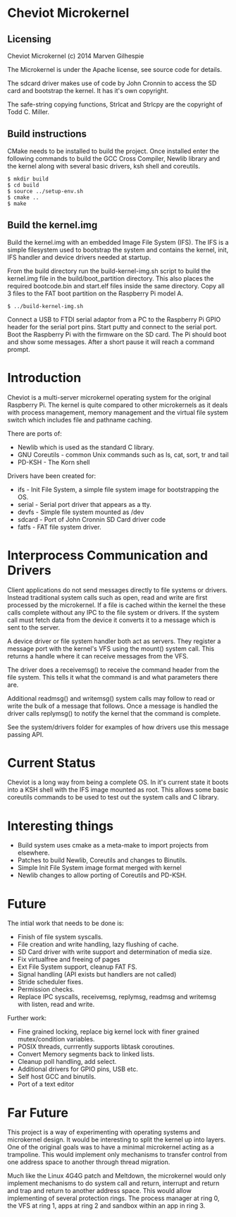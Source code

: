 
# Cheviot Microkernel

## Licensing

Cheviot Microkernel (c) 2014 Marven Gilhespie

The Microkernel is under the Apache license, see source code for details.

The sdcard driver makes use of code by John Cronnin to access the SD card
and bootstrap the kernel.  It has it's own copyright.

The safe-string copying functions, Strlcat and Strlcpy are the
copyright of Todd C. Miller.


## Build instructions

CMake needs to be installed to build the project. Once installed enter the following
commands to build the GCC Cross Compiler, Newlib library and the kernel along with
several basic drivers, ksh shell and coreutils.

    $ mkdir build
    $ cd build
    $ source ../setup-env.sh
    $ cmake ..
    $ make


## Build the kernel.img 

Build the kernel.img with an embedded Image File System (IFS). The IFS is a simple
filesystem used to bootstrap the system and contains the kernel, init, IFS handler
and device drivers needed at startup.

From the build directory run the build-kernel-img.sh script to build the kernel.img
file in the build/boot_partition directory. This also places the required bootcode.bin
and start.elf files inside the same directory.  Copy all 3 files to the FAT boot
partition on the Raspberry Pi model A.

    $ ../build-kernel-img.sh


Connect a USB to FTDI serial adaptor from a PC to the Raspberry Pi GPIO header for
the serial port pins.  Start putty and connect to the serial port.  Boot the Raspberry
Pi with the firmware on the SD card.  The Pi should boot and show some messages.
After a short pause it will reach a command prompt.


# Introduction

Cheviot is a multi-server microkernel operating system for the original Raspberry Pi.
The kernel is quite compared to other microkernels as it deals with process management,
memory management and the virtual file system switch which includes file and pathname caching.

There are ports of:
  * Newlib which is used as the standard C library.
  * GNU Coreutils - common Unix commands such as ls, cat, sort, tr and tail
  * PD-KSH - The Korn shell

Drivers have been created for:
  * ifs - Init File System, a simple file system image for bootstrapping the OS.
  * serial - Serial port driver that appears as a tty.
  * devfs - Simple file system mounted as /dev
  * sdcard - Port of John Cronnin SD Card driver code
  * fatfs - FAT file system driver.


# Interprocess Communication and Drivers

Client applications do not send messages directly to file systems or drivers.
Instead traditional system calls such as open, read and write are first processed
by the microkernel.  If a file is cached within the kernel the these calls complete
without any IPC to the file system or drivers.  If the system call must fetch
data from the device it converts it to a message which is sent to the server.

A device driver or file system handler both act as servers.  They register a
message port with the kernel's VFS using the mount() system call.  This returns
a handle where it can receive messages from the VFS.

The driver does a receivemsg() to receive the command header from the file system.
This tells it what the command is and what parameters there are.

Additional readmsg() and writemsg() system calls may follow to read or write
the bulk of a message that follows. Once a message is handled the driver calls
replymsg() to notify the kernel that the command is complete.

See the system/drivers folder for examples of how drivers use this message passing API.

  
# Current Status

Cheviot is a long way from being a complete OS.  In it's current state it boots
into a KSH shell with the IFS image mounted as root.  This allows some basic
coreutils commands to be used to test out the system calls and C library.

# Interesting things

  * Build system uses cmake as a meta-make to import projects from elsewhere.
  * Patches to build Newlib, Coreutils and changes to Binutils.
  * Simple Init File System image format merged with kernel
  * Newlib changes to allow porting of Coreutils and PD-KSH.
  

# Future

The intial work that needs to be done is:

  * Finish of file system syscalls.
  * File creation and write handling, lazy flushing of cache.
  * SD Card driver with write support and determination of media size.
  * Fix virtualfree and freeing of pages
  * Ext File System support, cleanup FAT FS.
  * Signal handling (API exists but handlers are not called)
  * Stride scheduler fixes.
  * Permission checks.
  * Replace IPC syscalls, receivemsg, replymsg, readmsg and writemsg with listen, read and write.
  
Further work:

  * Fine grained locking, replace big kernel lock with finer grained mutex/condition variables.
  * POSIX threads, currrently supports libtask coroutines.
  * Convert Memory segments back to linked lists.
  * Cleanup poll handling, add select.
  * Additional drivers for GPIO pins, USB etc.
  * Self host GCC and binutils.
  * Port of a text editor
  

# Far Future

This project is a way of experimenting with operating systems and microkernel
design.  It would be interesting to split the kernel up into layers. One of the
original goals was to have a minimal microkernel acting as a trampoline. This
would implement only mechanisms to transfer control from one address space to
another through thread migration.

Much like the Linux 4G4G patch and Meltdown, the microkernel would only implement
mechanisms to do system call and return, interrupt and return and trap and return
to another address space.  This would allow implementing of several protection
rings. The process manager at ring 0, the VFS at ring 1, apps at ring 2 and
sandbox within an app in ring 3.


